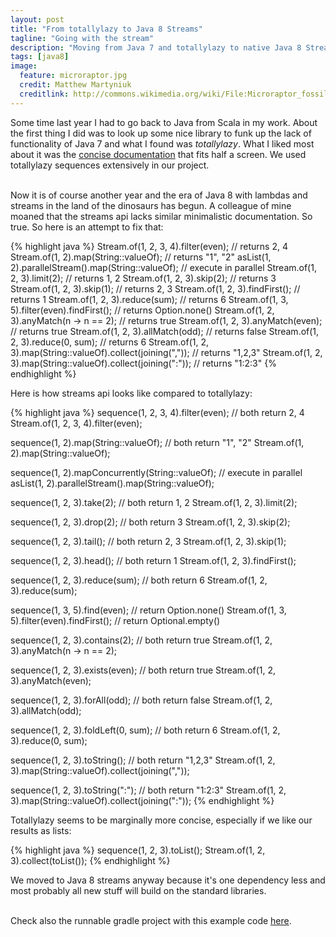 ```yaml
---
layout: post
title: "From totallylazy to Java 8 Streams"
tagline: "Going with the stream"
description: "Moving from Java 7 and totallylazy to native Java 8 Streams API."
tags: [java8]
image:
  feature: microraptor.jpg
  credit: Matthew Martyniuk
  creditlink: http://commons.wikimedia.org/wiki/File:Microraptor_fossil1.JPG
---
```


Some time last year I had to go back to Java from Scala in my
work. About the first thing I did was to look up some nice library to funk
up the lack of functionality of Java 7 and what I found was *totallylazy*. What
I liked most about it was the
[concise documentation](https://code.google.com/p/totallylazy/#Examples)
that fits half a screen. We used totallylazy sequences extensively in our project.

<br>Now it is of course another year and the era of Java 8 with lambdas
and streams in the land of the dinosaurs has begun. A colleague of mine
moaned that the streams api lacks similar minimalistic documentation. So
true. So here is an attempt to fix that:

{% highlight java %}
Stream.of(1, 2, 3, 4).filter(even); // returns 2, 4
Stream.of(1, 2).map(String::valueOf); // returns "1", "2"
asList(1, 2).parallelStream().map(String::valueOf); // execute in parallel
Stream.of(1, 2, 3).limit(2); // returns 1, 2
Stream.of(1, 2, 3).skip(2); // returns 3
Stream.of(1, 2, 3).skip(1); // returns 2, 3
Stream.of(1, 2, 3).findFirst(); // returns 1
Stream.of(1, 2, 3).reduce(sum); // returns 6
Stream.of(1, 3, 5).filter(even).findFirst(); // returns Option.none()
Stream.of(1, 2, 3).anyMatch(n -> n == 2); // returns true
Stream.of(1, 2, 3).anyMatch(even); // returns true
Stream.of(1, 2, 3).allMatch(odd); // returns false
Stream.of(1, 2, 3).reduce(0, sum); // returns 6
Stream.of(1, 2, 3).map(String::valueOf).collect(joining(",")); // returns "1,2,3"
Stream.of(1, 2, 3).map(String::valueOf).collect(joining(":")); // returns "1:2:3"
{% endhighlight %}

Here is how streams api looks like compared to totallylazy:

{% highlight java %}
sequence(1, 2, 3, 4).filter(even); // both return 2, 4
Stream.of(1, 2, 3, 4).filter(even);

sequence(1, 2).map(String::valueOf); // both return "1", "2"
Stream.of(1, 2).map(String::valueOf);

sequence(1, 2).mapConcurrently(String::valueOf); // execute in parallel
asList(1, 2).parallelStream().map(String::valueOf);

sequence(1, 2, 3).take(2); // both return 1, 2
Stream.of(1, 2, 3).limit(2);

sequence(1, 2, 3).drop(2); // both return 3
Stream.of(1, 2, 3).skip(2);

sequence(1, 2, 3).tail(); // both return 2, 3
Stream.of(1, 2, 3).skip(1);

sequence(1, 2, 3).head(); // both return 1
Stream.of(1, 2, 3).findFirst();

sequence(1, 2, 3).reduce(sum); // both return 6
Stream.of(1, 2, 3).reduce(sum);

sequence(1, 3, 5).find(even); // return Option.none()
Stream.of(1, 3, 5).filter(even).findFirst(); // return Optional.empty()

sequence(1, 2, 3).contains(2); // both return true
Stream.of(1, 2, 3).anyMatch(n -> n == 2);

sequence(1, 2, 3).exists(even); // both return true
Stream.of(1, 2, 3).anyMatch(even);

sequence(1, 2, 3).forAll(odd); // both return false
Stream.of(1, 2, 3).allMatch(odd);

sequence(1, 2, 3).foldLeft(0,  sum); // both return 6
Stream.of(1, 2, 3).reduce(0, sum);

sequence(1, 2, 3).toString(); // both return "1,2,3"
Stream.of(1, 2, 3).map(String::valueOf).collect(joining(","));

sequence(1, 2, 3).toString(":"); // both return "1:2:3"
Stream.of(1, 2, 3).map(String::valueOf).collect(joining(":"));
{% endhighlight %}

Totallylazy seems to be marginally more concise, especially if we like our results as lists:

{% highlight java %}
sequence(1, 2, 3).toList();
Stream.of(1, 2, 3).collect(toList());
{% endhighlight %}

We moved to Java 8 streams anyway because it's one dependency less and most probably all
new stuff will build on the standard libraries.

<br>Check also the runnable gradle project with this example code
[here](https://github.com/yareeh/l8er/blob/master/src/test/java/l8er/TotallyLazyVsJava8.java#L32-L105).